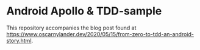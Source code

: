 # Android Apollo & TDD-sample

This repository accompanies the blog post found at <https://www.oscarnylander.dev/2020/05/15/from-zero-to-tdd-an-android-story.html>.
